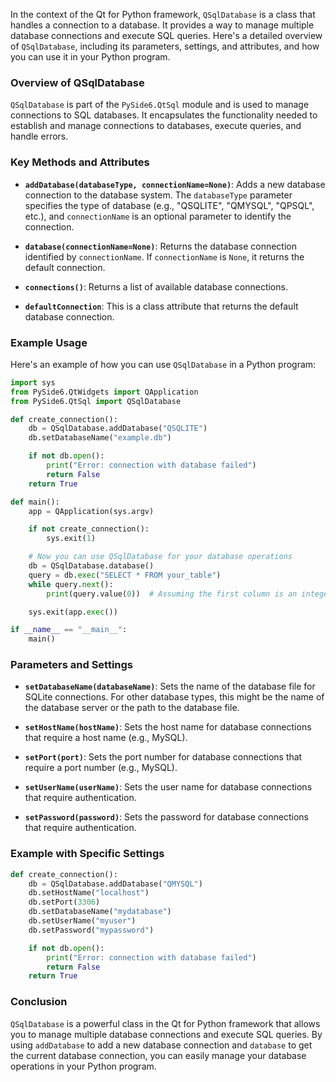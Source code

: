 In the context of the Qt for Python framework, `QSqlDatabase` is a class that handles a connection to a database. It provides a way to manage multiple database connections and execute SQL queries. Here's a detailed overview of `QSqlDatabase`, including its parameters, settings, and attributes, and how you can use it in your Python program.

### Overview of QSqlDatabase

`QSqlDatabase` is part of the `PySide6.QtSql` module and is used to manage connections to SQL databases. It encapsulates the functionality needed to establish and manage connections to databases, execute queries, and handle errors.

### Key Methods and Attributes

- **`addDatabase(databaseType, connectionName=None)`**: Adds a new database connection to the database system. The `databaseType` parameter specifies the type of database (e.g., "QSQLITE", "QMYSQL", "QPSQL", etc.), and `connectionName` is an optional parameter to identify the connection.

- **`database(connectionName=None)`**: Returns the database connection identified by `connectionName`. If `connectionName` is `None`, it returns the default connection.

- **`connections()`**: Returns a list of available database connections.

- **`defaultConnection`**: This is a class attribute that returns the default database connection.

### Example Usage

Here's an example of how you can use `QSqlDatabase` in a Python program:

```python
import sys
from PySide6.QtWidgets import QApplication
from PySide6.QtSql import QSqlDatabase

def create_connection():
    db = QSqlDatabase.addDatabase("QSQLITE")
    db.setDatabaseName("example.db")

    if not db.open():
        print("Error: connection with database failed")
        return False
    return True

def main():
    app = QApplication(sys.argv)

    if not create_connection():
        sys.exit(1)

    # Now you can use QSqlDatabase for your database operations
    db = QSqlDatabase.database()
    query = db.exec("SELECT * FROM your_table")
    while query.next():
        print(query.value(0))  # Assuming the first column is an integer

    sys.exit(app.exec())

if __name__ == "__main__":
    main()
```

### Parameters and Settings

- **`setDatabaseName(databaseName)`**: Sets the name of the database file for SQLite connections. For other database types, this might be the name of the database server or the path to the database file.

- **`setHostName(hostName)`**: Sets the host name for database connections that require a host name (e.g., MySQL).

- **`setPort(port)`**: Sets the port number for database connections that require a port number (e.g., MySQL).

- **`setUserName(userName)`**: Sets the user name for database connections that require authentication.

- **`setPassword(password)`**: Sets the password for database connections that require authentication.

### Example with Specific Settings

```python
def create_connection():
    db = QSqlDatabase.addDatabase("QMYSQL")
    db.setHostName("localhost")
    db.setPort(3306)
    db.setDatabaseName("mydatabase")
    db.setUserName("myuser")
    db.setPassword("mypassword")

    if not db.open():
        print("Error: connection with database failed")
        return False
    return True
```

### Conclusion

`QSqlDatabase` is a powerful class in the Qt for Python framework that allows you to manage multiple database connections and execute SQL queries. By using `addDatabase` to add a new database connection and `database` to get the current database connection, you can easily manage your database operations in your Python program.
